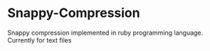 # Snappy-Compression
Snappy compression implemented in ruby programming language. Currently for text files

